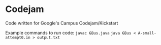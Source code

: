# Codejam
Code written for Google's Campus Codejam/Kickstart

Example commands to run code:
  `javac GBus.java`
  `java GBus < A-small-attempt0.in > output.txt`
